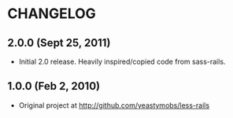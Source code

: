 CHANGELOG
=========

2.0.0 (Sept 25, 2011)
---------------------

* Initial 2.0 release. Heavily inspired/copied code from sass-rails.


1.0.0 (Feb 2, 2010)
-------------------

* Original project at http://github.com/yeastymobs/less-rails
